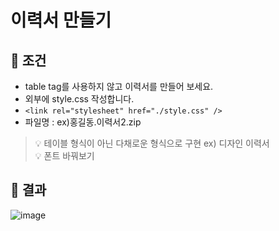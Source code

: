 # 이력서 만들기

## 🔎 조건
- table tag를 사용하지 않고 이력서를 만들어 보세요.
- 외부에 style.css 작성합니다.
- `<link rel="stylesheet" href="./style.css" />`
- 파일명 : ex)홍길동.이력서2.zip

> 💡 테이블 형식이 아닌 다채로운 형식으로 구현 ex) 디자인 이력서<br>
> 💡 폰트 바꿔보기

## 📜 결과

![image](https://user-images.githubusercontent.com/68840566/194837070-638cfcea-46c1-41a3-898a-ffddce7f0d28.png)

